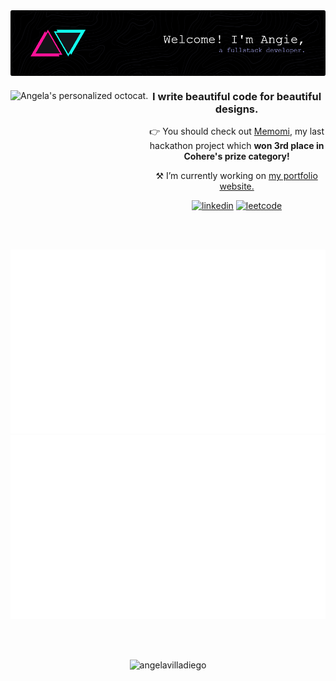 <img align="center" src="banner.png" alt="Welcome, I'm Angie, a fullstack developer.">

<div>
<img align="left" height="200" src="https://i.imgur.com/9kvfPGd.png" alt="Angela's personalized octocat.">

<h3 align="center">I write beautiful code for beautiful designs.</h3>
<p align="center">👉 You should check out <a href="https://github.com/AngelaVilladiego/memomi" target="_blank">Memomi</a>, my last hackathon project which <b>won 3rd place in Cohere's prize category!</b></p>
<p align="center">⚒️ I’m currently working on <a href="https://github.com/AngelaVilladiego/web-portfolio-v2" target="_blank">my portfolio website.</a></p>
</div>
<p align="center"> 
  <a href="https://www.linkedin.com/in/angela-villadiego/" target="_blank"><img src="https://img.shields.io/badge/AngelaVilladiego-blue?style=for-the-badge&logo=linkedin&logoColor=333333&color=CCCCFF&link=https%3A%2F%2Fwww.linkedin.com%2Fin%2Fangela-villadiego%2F" alt="linkedin"></a>
  <a href="https://www.linkedin.com/in/angela-villadiego/" target="_blank"><img alt="leetcode" src="https://img.shields.io/badge/AngelaVilladiego-blue?style=for-the-badge&logo=leetcode&logoColor=333333&color=CCCCFF&link=https%3A%2F%2Fwww.linkedin.com%2Fin%2Fangela-villadiego%2F"></a>
</p>
<br><br>
<p align="center">
 <img  src="https://raw.githubusercontent.com/AngelaVilladiego/github-stats/c954431fc721889d536816f4760388a1c87c2ebe/generated/overview.svg" alt="Angie's Github Stats">
 <img  src="https://raw.githubusercontent.com/AngelaVilladiego/github-stats/c954431fc721889d536816f4760388a1c87c2ebe/generated/languages.svg" alt="Angie's Top Languages">
</p>
<br><br>
<p align="center"> <img src="https://komarev.com/ghpvc/?username=angelavilladiego&label=Profile%20views&color=777799&style=for-the-badge" alt="angelavilladiego" /> </p>


